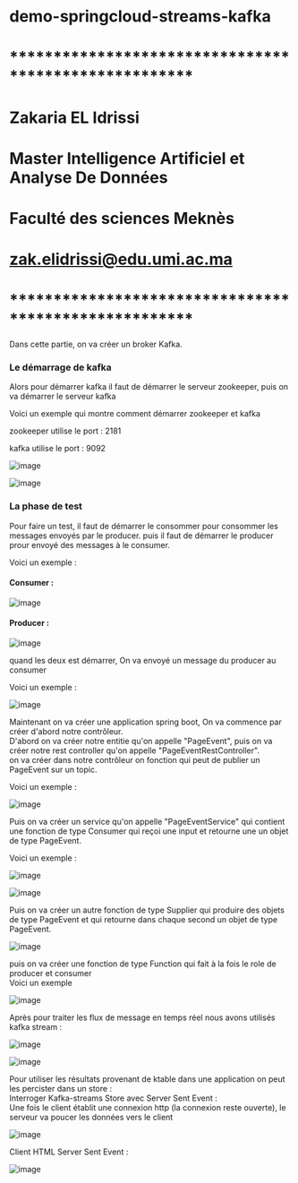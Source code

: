 # demo-springcloud-streams-kafka

# *****************************************************
# Zakaria EL Idrissi
# Master Intelligence Artificiel et Analyse De Données
# Faculté des sciences Meknès
# zak.elidrissi@edu.umi.ac.ma
# *****************************************************
 
<p>Dans cette partie, on va créer un broker Kafka.</p>

<h3>Le démarrage de kafka</h3>
<p>
 Alors pour démarrer kafka il faut de démarrer le serveur zookeeper, puis on va démarrer le serveur kafka
</p>

<p>Voici un exemple qui montre comment démarrer zookeeper et kafka</p>
<p>zookeeper utilise le port : 2181</p>
<p>kafka utilise le port : 9092</p>

![image](https://user-images.githubusercontent.com/61559275/172463937-71f61644-e9a4-43e7-9326-bbbc2e373223.png)

![image](https://user-images.githubusercontent.com/61559275/172465006-9494cfaa-9ac5-4f46-81c7-cf5eed5a3758.png)

<h3>La phase de test</h3>

<p>
 Pour faire un test, il faut de démarrer le consommer pour consommer les messages envoyés par le producer.
 puis il faut de démarrer le producer prour envoyé des messages à le consumer.
</p>

<p>Voici un exemple : </p>

<h4>Consumer : </h4>

![image](https://user-images.githubusercontent.com/61559275/172466733-ed68ac2f-5e1b-440a-ab12-7f58ee7721bb.png)

<h4>Producer : </h4>

![image](https://user-images.githubusercontent.com/61559275/172467134-e068a414-f8c6-4f4e-8817-ed74b1a3e269.png)

<p>quand les deux est démarrer, On va envoyé un message du producer au consumer</p>
<p>Voici un exemple : </p>

![image](https://user-images.githubusercontent.com/61559275/172467883-7e3ea3c7-578a-46f8-a847-e7e2ca243a2d.png)

<p>
 Maintenant on va créer une application spring boot, On va commence par créer d'abord notre contrôleur.<br>
 D'abord on va créer notre entitie qu'on appelle "PageEvent", puis on va créer notre rest controller qu'on appelle "PageEventRestController".<br>
 on va créer dans notre contrôleur on fonction qui peut de publier un PageEvent sur un topic.
</p>

<p>
 Voici un exemple :
</p>
 
![image](https://user-images.githubusercontent.com/61559275/172484113-94faa6dd-b349-45db-b291-c056fcf89769.png)

<p>
 Puis on va créer un service qu'on appelle "PageEventService" qui contient une fonction de type Consumer qui reçoi une input et retourne une un objet de type  PageEvent.
</p>

<p>Voici un exemple : </p>

![image](https://user-images.githubusercontent.com/61559275/172487020-c4e879ca-1cd8-4785-9f5e-8572ef60bd6a.png)

![image](https://user-images.githubusercontent.com/61559275/172487067-f6a19016-4af1-4e93-a846-4428e11e106c.png)

<p>
 Puis on va créer un autre fonction de type Supplier qui produire des objets de type PageEvent et qui retourne dans chaque second un objet de type PageEvent.<br>
</p>

![image](https://user-images.githubusercontent.com/61559275/173156524-b0303c39-98bd-4fdd-87d8-b959dbaccd78.png)

<p>
 puis on va créer une fonction de type Function qui fait à la fois le role de producer et consumer<br>
 Voici un exemple
</p>

![image](https://user-images.githubusercontent.com/61559275/173158203-4fe67838-9752-4f92-8696-c9d5f0b8bef0.png)

<p>
 Après pour traiter les flux de message en temps réel nous avons utilisés kafka stream :
</p>

![image](https://user-images.githubusercontent.com/61559275/173159182-41fa3bbf-86f0-497f-b694-0406ce160340.png)


![image](https://user-images.githubusercontent.com/61559275/173159147-8814c43d-e247-4490-a304-3ab411f26ee1.png)

<p>
 Pour utiliser les résultats provenant de ktable dans une application on peut les percister dans un store :<br>
 Interroger Kafka-streams Store avec Server Sent Event : <br>
 Une fois le client établit une connexion http (la connexion reste ouverte), le serveur va poucer les données vers le client
</p>

![image](https://user-images.githubusercontent.com/61559275/173160174-12805496-7aaa-4fe4-8418-e2c2a850c359.png)


<p>Client HTML Server Sent Event :</p>

![image](https://user-images.githubusercontent.com/61559275/173160249-1f4fc1a5-e4df-4b25-b059-0c06a6cd8fcc.png)





